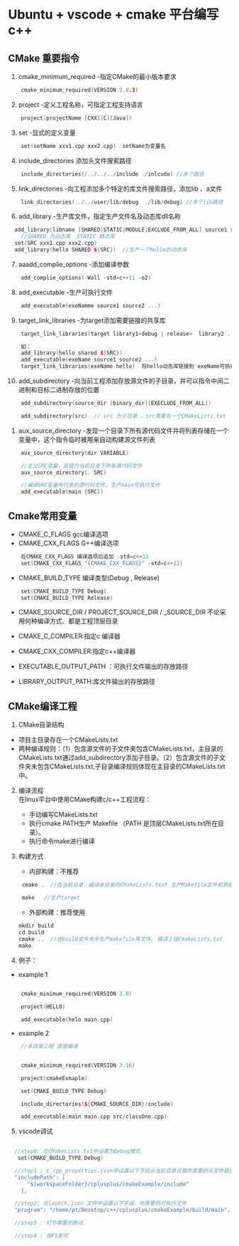 # Ubuntu + vscode  + cmake 平台编写c++

## CMake 重要指令
1. cmake_minimum_required -指定CMake的最小版本要求
```c++
    cmake_minimum_required(VERSION 2.8.3)
```
2. project -定义工程名称，可指定工程支持语言
```c++
    project(projectName [CXX][C][Java])
```
3. set -显式的定义变量
```c++
    set(setName xxx1.cpp xxx2.cpp)  setName为变量名
```
4. include_directories  添加头文件搜索路径
```c++
    include_directories(/../../../include ./inlcude) //多个路径
```
5. link_directories -向工程添加多个特定的库文件搜索路径，添加lib 、a文件
```c++
    link_directories(../../user/lib/debug  ./lib/debug) //多个lib路径
```

6. add_library -生产库文件，指定生产文件名及动态库dll名称
```c++
  add_library(libname [SHARED|STATIC|MODULE|EXCLUDE_FROM_ALL] source1 source2)
    //SHARED 为动态库  STATIC 静态库
  set(SRC xxx1.cpp xxx2.cpp)
  add_library(hello SHARED ${SRC})  //生产一个hello的动态库 
```

7. aaadd_complie_options -添加编译参数
```c++
    add_complie_options(-Wall -std=c++11 -o2)
```

8. add_executable -生产可执行文件
```c++
    add_executable(exeNamme source1 source2 ...)
```

9. target_link_libraries -为target添加需要链接的共享库

```c++
    target_link_libraries(target library1<debug | release>  library2 ...)

    如：
    add_library(hello shared ${SRC})
    add_executable(exeName source1 source2 ...)
    target_link_libraries(exeName hello)  将hello动态库链接到 exeName可执行文件里
```

10. add_subdirectory -向当前工程添加存放源文件的子目录，并可以指令中间二进制和目标二进制存放的位置

```c++
    add_subdirectory(source_dir [binary_dir][EXECLUDE_FROM_ALL])

    add_subdirectory(src)  // src 为子目录 ，src需要有一个CMakeLists.txt
```

1.  aux_source_directory -发现一个目录下所有源代码文件并将列表存储在一个变量中，这个指令临时被用来自动构建源文件列表
```c++
    aux_source_directory(dir VARIABLE)

    //定义SRC变量，其值为当前目录下所有源代码文件
    aux_source_directory(. SRC)

    //编译SRC变量所代表的源代码文件，生产main可执行文件
    add_executable(main {SRC})
```

## Cmake常用变量

* CMAKE_C_FLAGS gcc编译选项
* CMAKE_CXX_FLAGS G++编译选项

```c++
    在CMAKE_CXX_FLAGS 编译选项后追加 -std=c++11
    set(CMAKE_CXX_FLAGS "{CMAKE_CXX_FLAGS}" -std=c++11)
```
* CMAKE_BUILD_TYPE 编译类型(Debug , Release)
```c++
    set(CMAKE_BUILD_TYPE Debug)
    set(CMAKE_BUILD_TYPE Release)
```

* CMAKE_SOURCE_DIR / PROJECT_SOURCE_DIR / _SOURCE_DIR
  不论采用何种编译方式、都是工程顶层目录


* CMAKE_C_COMPILER:指定c 编译器
* CMAKE_CXX_COMPILER:指定c++编译器
* EXECUTABLE_OUTPUT_PATH ：可执行文件输出的存放路径
* LIBRARY_OUTPUT_PATH:库文件输出的存放路径


## CMake编译工程
1. CMake目录结构
* 项目主目录存在一个CMakeLists.txt
* 两种编译规则：（1）包含源文件的子文件夹包含CMakeLists.txt，主目录的CMakeLists.txt通过add_subdirectory添加子目录。（2）包含源文件的子文件夹未包含CMakeLists.txt,子目录编译规则体现在主目录的CMakeLists.txt中。

2. 编译流程  
   在linux平台中使用CMake构建c/c++工程流程：  
   * 手动编写CMakeLists.txt
   * 执行cmake PATH生产 Makefile （PATH 是顶层CMakeLists.txt所在目录）。
   * 执行命令make进行编译
3. 构建方式  
   * 内部构建：不推荐
   ```c++
    cmake .  //在当前目录，编译本目录的CMakeLists.txxt 生产Makefile文件和其他文件

    make   //生产target
   ```

   * 外部构建：推荐使用
    ```c++
    mkdir build
    cd build
    cmake ..  //在build文件夹中生产makefile等文件, 编译上级CmakeLists.txt
    make    
    ```

4. 例子：
* example 1
```c++
    
    cmake_minimum_required(VERSION 3.0)

    project(HELLO)

    add_executable(helo main.cpp)
```
* example 2
```c++
    //多目录工程 直接编译


    cmake_minimum_required(VERSION 3.16)

    project(cmakeExmaple)

    set(CMAKE_BUILD_TYPE Debug)

    include_directories(${CMAKE_SOURCE_DIR}/include)

    add_executable(main main.cpp src/classOne.cpp)


```

5. vscode调试    
  ```c++
    
    //step0: 在CMakeLists.txt中设置为Debug模式
     set(CMAKE_BUILD_TYPE Debug)    

    //step1 : c_cpp_properties.json中设置以下字段从当前目录设置你需要的头文件路径
    "includePath": [
        "${workspaceFolder}/cplusplus/cmakeExample/include"
      ],

    //step2: 在launch.json 文件中设置以下字段，你需要的可执行文件
    "program": "/home/pt/Desktop/c++/cplusplus/cmakeExample/build/main",

    //step3 : 打你需要的断点

    //step4 : 按F5即可
  ```